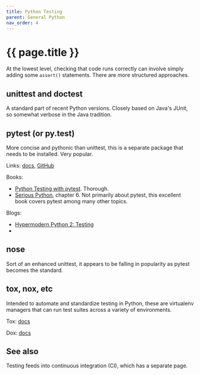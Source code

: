 ```yaml
---
title: Python Testing
parent: General Python
nav_order: 4
---
```


# {{ page.title }}

At the lowest level, checking that code runs correctly can involve simply adding some `assert()` statements. There are more structured approaches.

## unittest and doctest

A standard part of recent Python versions. Closely based on Java's JUnit, so somewhat verbose in the Java tradition.

## pytest (or py.test)

More concise and pythonic than unittest, this is a separate package that needs to be installed. Very popular.

Links: [docs](https://docs.pytest.org/en/latest/), [GitHub](https://github.com/pytest-dev/pytest)

Books:
- [Python Testing with pytest](https://smile.amazon.com/gp/product/1680502409). Thorough.
- [Serious Python](https://smile.amazon.com/gp/product/1593278780), chapter 6. Not primarily about pytest, this excellent book covers pytest among many other topics.

Blogs:
- [Hypermodern Python 2: Testing](https://medium.com/@cjolowicz/hypermodern-python-2-testing-ae907a920260)
- 

## nose

Sort of an enhanced unittest, it appears to be falling in popularity as pytest becomes the standard.

## tox, nox, etc

Intended to automate and standardize testing in Python, these are virtualenv managers that can run test suites across a variety of environments.

Tox: [docs](https://tox.readthedocs.io/en/latest/)

Dox: [docs](https://nox.thea.codes/en/stable/)

## See also

Testing feeds into continuous integration (CI), which has a separate page.